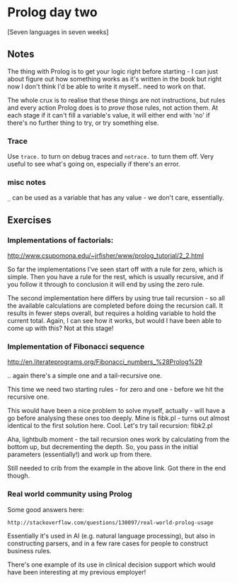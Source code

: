 Prolog day two
==============

[Seven languages in seven weeks]

Notes
-----

The thing with Prolog is to get your logic right before starting - I can just
about figure out how something works as it's written in the book but right now
I don't think I'd be able to write it myself.. need to work on that.

The whole crux is to realise that these things are not instructions, but rules
and every action Prolog does is to *prove* those rules, not action them. At
each stage if it can't fill a variable's value, it will either end with 'no' 
if there's no further thing to try, or try something else.

### Trace ###

Use `trace.` to turn on debug traces and `notrace.` to turn them off. Very
useful to see what's going on, especially if there's an error.

### misc notes ###

`_` can be used as a variable that has any value - we don't care, essentially.


Exercises
---------

### Implementations of factorials: ###
 
http://www.csupomona.edu/~jrfisher/www/prolog_tutorial/2_2.html

So far the implementations I've seen start off with a rule for zero, which is
simple. Then you have a rule for the rest, which is usually recursive, and if
you follow it through to conclusion it will end by using the zero rule.

The second implementation here differs by using true tail recursion - so
all the available calculations are completed before doing the recursion call.
It results in fewer steps overall, but requires a holding variable to hold
the current total. Again, I can see how it works, but would I have been able
to come up with this? Not at this stage!

### Implementation of Fibonacci sequence ###

http://en.literateprograms.org/Fibonacci_numbers_%28Prolog%29

.. again there's a simple one and a tail-recursive one.

This time we need two starting rules - for zero and one - before we hit the
recursive one.

This would have been a nice problem to solve myself, actually - will have a go
before analysing these ones too deeply. Mine is fibk.pl - turns out
almost identical to the first solution here. Cool. Let's try tail recursion:
fibk2.pl

Aha, lightbulb moment - the tail recursion ones work by calculating from the
bottom up, but decrementing the depth. So, you pass in the initial parameters
(essentially!) and work up from there.

Still needed to crib from the example in the above link. Got there in the
end though.

### Real world community using Prolog ###

Some good answers here:

    http://stackoverflow.com/questions/130097/real-world-prolog-usage

Essentially it's used in AI (e.g. natural language processing), but also in 
constructing parsers, and in a few rare cases for people to construct business
rules.

There's one example of its use in clinical decision support which would have
been interesting at my previous employer!

